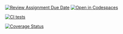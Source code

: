 [![Review Assignment Due Date](https://classroom.github.com/assets/deadline-readme-button-22041afd0340ce965d47ae6ef1cefeee28c7c493a6346c4f15d667ab976d596c.svg)](https://classroom.github.com/a/hGiCucuU)
[![Open in Codespaces](https://classroom.github.com/assets/launch-codespace-2972f46106e565e64193e422d61a12cf1da4916b45550586e14ef0a7c637dd04.svg)](https://classroom.github.com/open-in-codespaces?assignment_repo_id=18564998)

[![CI tests](https://github.com/ULL-ESIT-INF-DSI-2425/prct06-generics-solid-marioguerra2002/actions/workflows/ci.yml/badge.svg?branch=main)](https://github.com/ULL-ESIT-INF-DSI-2425/prct06-generics-solid-marioguerra2002/actions/workflows/ci.yml)

[![Coverage Status](https://coveralls.io/repos/github/ULL-ESIT-INF-DSI-2425/prct06-generics-solid-marioguerra2002/badge.svg)](https://coveralls.io/github/ULL-ESIT-INF-DSI-2425/prct06-generics-solid-marioguerra2002)